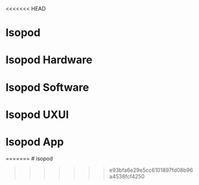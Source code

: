 <<<<<<< HEAD
# Isopod

<h1>Isopod Hardware</h1>

<h1>Isopod Software</h1>

<h1>Isopod UXUI</h1>

<h1>Isopod App</h1>
=======
# isopod


>>>>>>> e93bfa6e29e5cc6101897fd08b96a4538fcf4250
